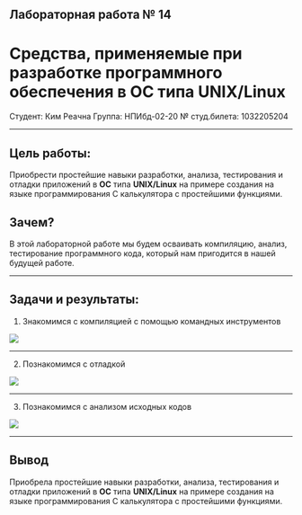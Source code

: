 ## Лабораторная работа № 14
#  Средства, применяемые при разработке программного обеспечения в ОС типа UNIX/Linux


Студент: Ким Реачна
Группа: НПИбд-02-20
№ студ.билета: 1032205204

<!-- pagebreak -->

---

## Цель работы:

Приобрести простейшие навыки разработки, анализа, тестирования и отладки
приложений в **ОС** типа **UNIX/Linux** на примере создания на языке программирования С калькулятора с простейшими функциями. 

## Зачем?

В этой лабораторной работе мы будем осваивать компиляцию, анализ, тестирование программного кода, который нам пригодится в нашей будущей работе.

<!-- pagebreak -->

---

## Задачи и результаты:

1. Знакомимся с компиляцией с помощью командных инструментов

![](https://sun1-30.userapi.com/impg/cSkv7FB8tCwt9YJJSpxRA2Rx3xchN9vWPBCk6g/AZflPt8-B2w.jpg?size=1920x726&quality=96&sign=b6e52193a7026a5a257c8c742db4185d&type=album)

<!-- pagebreak -->
---

2. Познакомимся с отладкой

![](https://sun9-38.userapi.com/impg/08nEkfzRuznzfRzzeyVj-sqaVYuN8w3m5fIsUQ/wVysvQDGfco.jpg?size=1920x639&quality=96&sign=6c7eb76d7a1749eb8ebf23e0f4d1f0c8&type=album)

<!-- pagebreak -->
---

3. Познакомимся с анализом исходных кодов

![](https://sun9-30.userapi.com/impg/V40aA2hEFXH9lHaxwJPyxSer145C1TFwMiVpAg/BYcehs4mTSo.jpg?size=1920x639&quality=96&sign=bb678f8e75e76655b0f21d0be41bbeef&type=album)

<!-- pagebreak -->
---

## Вывод

Приобрела простейшие навыки разработки, анализа, тестирования и отладки приложений в **ОС** типа **UNIX/Linux** на примере создания на языке программирования С калькулятора с простейшими функциями.